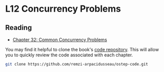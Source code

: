 # L12 Concurrency Problems

## Reading

- [Chapter 32: Common Concurrency Problems](https://pages.cs.wisc.edu/~remzi/OSTEP/threads-bugs.pdf)


You may find it helpful to clone the book's [code repository](https://github.com/remzi-arpacidusseau/ostep-code). This will allow you to quickly review the code associated with each chapter.
```bash
git clone https://github.com/remzi-arpacidusseau/ostep-code.git
```
